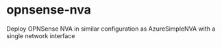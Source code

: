 # opnsense-nva

Deploy OPNSense NVA in similar configuration as AzureSimpleNVA
with a single network interface